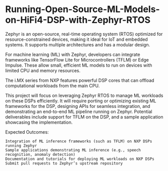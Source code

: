 # Running-Open-Source-ML-Models-on-HiFi4-DSP-with-Zephyr-RTOS
 Zephyr is an open-source, real-time operating system (RTOS) optimized for resource-constrained devices, making it ideal for IoT and embedded systems. It supports multiple architectures and has a modular design.

For machine learning (ML) with Zephyr, developers can integrate frameworks like TensorFlow Lite for Microcontrollers (TFLM) or Edge Impulse. These allow small, efficient ML models to run on devices with limited CPU and memory resources.

The i.MX series from NXP features powerful DSP cores that can offload computational workloads from the main CPU.

This project will focus on leveraging Zephyr RTOS to manage ML workloads on these DSPs efficiently. It will require porting or optimizing existing ML frameworks for the DSP, designing APIs for seamless integration, and demonstrating an end-to-end ML pipeline running on Zephyr. Potential deliverables include support for TFLM on the DSP, and a sample application showcasing the implementation.

Expected Outcomes:

    Integration of ML inference frameworks (such as TFLM) on NXP DSPs running Zephyr
    Sample applications demonstrating ML inference (e.g., speech recognition, anomaly detection)
    Documentation and tutorials for deploying ML workloads on NXP DSPs
    Submit pull requests to Zephyr’s upstream repository

